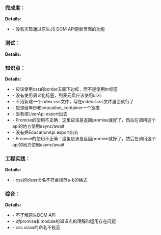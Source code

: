 ### 完成度：


__Details:__

- \- 没有实现通过原生JS DOM API更新页面的功能

### 测试：


__Details:__



### 知识点：


__Details:__

- \- 应该使用css的border去画下边框，而不是使用hr标签
- \- 没有使用语义化标签，列表元素应该使用ul>li
- \- 不用新建一个index.css文件，写在index.scss文件里面就行了
- \- 应该给年份和education_container一个宽度
- \- 没有把UserApi export出去
- \- Promise的使用不正确：这里应该是返回promise就好了，然后在调用这个api的地方使用async/await
- \- 没有把EducationApi export出去
- \- Promise的使用不正确：这里应该是返回promise就好了，然后在调用这个api的地方使用async/await

### 工程实践：


__Details:__

- \- css的class命名不符合规范a-b的格式

### 综合：


__Details:__

- \- 不了解原生DOM API
- \- 对promise和module的知识点的理解和运用存在问题
- \- css class的命名不规范

